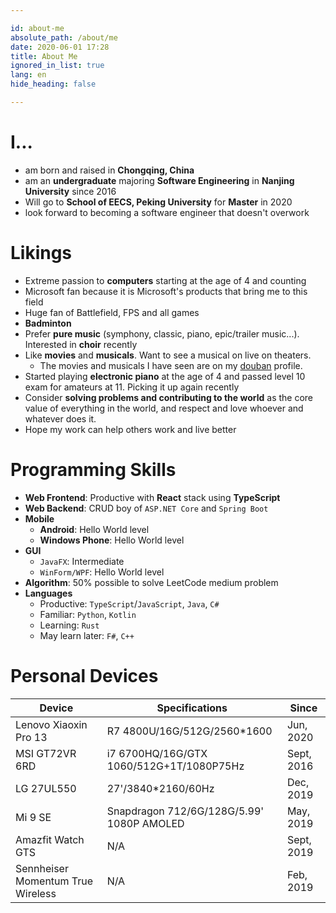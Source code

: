 ```yaml
---

id: about-me
absolute_path: /about/me
date: 2020-06-01 17:28
title: About Me
ignored_in_list: true
lang: en
hide_heading: false

---
```


# I...

- am born and raised in **Chongqing, China**
- am an **undergraduate** majoring **Software Engineering** in **Nanjing University** since 2016
- Will go to **School of EECS, Peking University** for **Master** in 2020
- look forward to becoming a software engineer that doesn't overwork

# Likings

- Extreme passion to **computers** starting at the age of 4 and counting
- Microsoft fan because it is Microsoft's products that bring me to this field
- Huge fan of Battlefield, FPS and all games
- **Badminton**
- Prefer **pure music** (symphony, classic, piano, epic/trailer music...). Interested in **choir** recently
- Like **movies** and **musicals**. Want to see a musical on live on theaters.
  - The movies and musicals I have seen are on my [douban](https://www.douban.com/people/183064260/) profile.
- Started playing **electronic piano** at the age of 4 and passed level 10 exam for amateurs at 11. Picking it up again recently
- Consider **solving problems and contributing to the world** as the core value of everything in the world, and respect and love whoever and whatever does it.
- Hope my work can help others work and live better

# Programming Skills

- **Web Frontend**: Productive with **React** stack using **TypeScript**
- **Web Backend**: CRUD boy of `ASP.NET Core` and `Spring Boot`
- **Mobile**
  - **Android**: Hello World level
  - **Windows Phone**: Hello World level
- **GUI**
  - `JavaFX`: Intermediate
  - `WinForm/WPF`: Hello World level
- **Algorithm**: 50% possible to solve LeetCode medium problem
- **Languages**
  - Productive: `TypeScript`/`JavaScript`, `Java`, `C#`
  - Familiar: `Python`, `Kotlin`
  - Learning: `Rust`
  - May learn later: `F#`, `C++`

# Personal Devices

| Device                            | Specifications                            | Since      |
| --------------------------------- | ----------------------------------------- | ---------- |
| Lenovo Xiaoxin Pro 13             | R7 4800U/16G/512G/2560*1600               | Jun, 2020  |
| MSI GT72VR 6RD                    | i7 6700HQ/16G/GTX 1060/512G+1T/1080P75Hz  | Sept, 2016 |
| LG 27UL550                        | 27'/3840*2160/60Hz                        | Dec, 2019  |
| Mi 9 SE                           | Snapdragon 712/6G/128G/5.99' 1080P AMOLED | May, 2019  |
| Amazfit Watch GTS                 | N/A                                       | Sept, 2019 |
| Sennheiser Momentum True Wireless | N/A                                       | Feb, 2019  |
